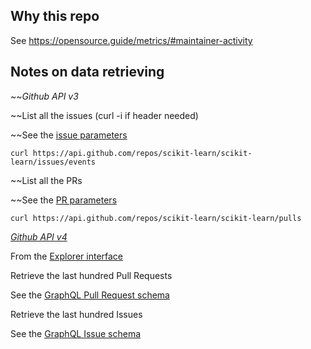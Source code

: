 ## Why this repo

See https://opensource.guide/metrics/#maintainer-activity

## Notes on data retrieving 

~~_Github API v3_

~~List all the issues (curl -i if header needed)

~~See the [issue parameters](https://developer.github.com/v3/issues/#parameters)
```
curl https://api.github.com/repos/scikit-learn/scikit-learn/issues/events
```

~~List all the PRs

~~See the [PR parameters](https://developer.github.com/v3/pulls/#parameters)
```
curl https://api.github.com/repos/scikit-learn/scikit-learn/pulls
```


_[Github API v4](https://developer.github.com/v4/)_

From the [Explorer interface](https://developer.github.com/v4/explorer/)

Retrieve the last hundred Pull Requests

See the [GraphQL Pull Request schema](https://developer.github.com/v4/object/pullrequest/)

Retrieve the last hundred Issues

See the [GraphQL Issue schema](https://developer.github.com/v4/object/issue/)
